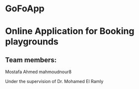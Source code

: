 # GoFoApp
# Online Application for Booking playgrounds

## Team members:
Mostafa Ahmed
mahmoudnour8

Under the supervision of Dr. Mohamed El Ramly
